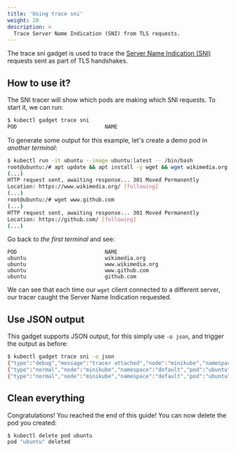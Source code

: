 ```yaml
---
title: 'Using trace sni'
weight: 20
description: >
  Trace Server Name Indication (SNI) from TLS requests.
---
```


The trace sni gadget is used to trace the [Server Name Indication (SNI)](https://en.wikipedia.org/wiki/Server_Name_Indication) requests sent as part of TLS handshakes.

## How to use it?

The SNI tracer will show which pods are making which SNI requests. To start it,
we can run:

```bash
$ kubectl gadget trace sni
POD                            NAME
```

To generate some output for this example, let's create a demo pod in *another terminal*:

```bash
$ kubectl run -it ubuntu --image ubuntu:latest -- /bin/bash
root@ubuntu:/# apt update && apt install -y wget && wget wikimedia.org
(...)
HTTP request sent, awaiting response... 301 Moved Permanently
Location: https://www.wikimedia.org/ [following]
(...)
root@ubuntu:/# wget www.github.com
(...)
HTTP request sent, awaiting response... 301 Moved Permanently
Location: https://github.com/ [following]
(...)
```

Go back to *the first terminal* and see:

```
POD                            NAME
ubuntu                         wikimedia.org
ubuntu                         www.wikimedia.org
ubuntu                         www.github.com
ubuntu                         github.com
```

We can see that each time our `wget` client connected to a different
server, our tracer caught the Server Name Indication requested.

## Use JSON output

This gadget supports JSON output, for this simply use `-o json`, and
trigger the output as before:

```bash
$ kubectl gadget trace sni -o json
{"type":"debug","message":"tracer attached","node":"minikube","namespace":"default","pod":"ubuntu"}
{"type":"normal","node":"minikube","namespace":"default","pod":"ubuntu","name":"wikimedia.org"}
{"type":"normal","node":"minikube","namespace":"default","pod":"ubuntu","name":"www.wikimedia.org"}
```

## Clean everything

Congratulations! You reached the end of this guide!
You can now delete the pod you created:

```bash
$ kubectl delete pod ubuntu
pod "ubuntu" deleted
```
